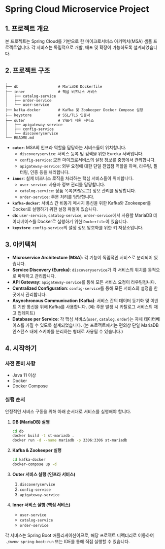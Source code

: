 # Spring Cloud Microservice Project

## 1. 프로젝트 개요

본 프로젝트는 Spring Cloud를 기반으로 한 마이크로서비스 아키텍처(MSA) 샘플 프로젝트입니다. 각 서비스는 독립적으로 개발, 배포 및 확장이 가능하도록 설계되었습니다.

## 2. 프로젝트 구조

```
.
├── db                  # MariaDB Dockerfile
├── inner               # 핵심 비즈니스 서비스
│   ├── catalog-service
│   ├── order-service
│   └── user-service
├── kafka-docker        # Kafka 및 Zookeeper Docker Compose 설정
├── keystore            # SSL/TLS 인증서
├── outer               # 인프라 지원 서비스
│   ├── apigateway-service
│   ├── config-service
│   └── discoveryservice
└── README.md
```

-   **`outer`**: MSA의 인프라 역할을 담당하는 서비스들이 위치합니다.
    -   `discoveryservice`: 서비스 등록 및 검색을 위한 Eureka 서버입니다.
    -   `config-service`: 모든 마이크로서비스의 설정 정보를 중앙에서 관리합니다.
    -   `apigateway-service`: 외부 요청에 대한 단일 진입점 역할을 하며, 라우팅, 필터링, 인증 등을 처리합니다.
-   **`inner`**: 실제 비즈니스 로직을 처리하는 핵심 서비스들이 위치합니다.
    -   `user-service`: 사용자 정보 관리를 담당합니다.
    -   `catalog-service`: 상품 목록(카탈로그) 정보 관리를 담당합니다.
    -   `order-service`: 주문 처리를 담당합니다.
-   **`kafka-docker`**: 서비스 간 비동기 메시지 통신을 위한 Kafka와 Zookeeper를 Docker로 실행하기 위한 설정 파일이 있습니다.
-   **`db`**: `user-service`, `catalog-service`, `order-service`에서 사용할 MariaDB 데이터베이스를 Docker로 실행하기 위한 `Dockerfile`이 있습니다.
-   **`keystore`**: `config-service`의 설정 정보 암호화를 위한 키 저장소입니다.

## 3. 아키텍처

-   **Microservice Architecture (MSA)**: 각 기능이 독립적인 서비스로 분리되어 있습니다.
-   **Service Discovery (Eureka)**: `discoveryservice`가 각 서비스의 위치를 동적으로 파악하고 관리합니다.
-   **API Gateway**: `apigateway-service`를 통해 모든 서비스 요청이 라우팅됩니다.
-   **Centralized Configuration**: `config-service`를 통해 모든 서비스의 설정을 한 곳에서 관리합니다.
-   **Asynchronous Communication (Kafka)**: 서비스 간의 데이터 동기화 및 이벤트 기반 통신을 위해 Kafka를 사용합니다. (예: 주문 발생 시 카탈로그 서비스의 재고 업데이트)
-   **Database per Service**: 각 핵심 서비스(`user`, `catalog`, `order`)는 자체 데이터베이스를 가질 수 있도록 설계되었습니다. (본 프로젝트에서는 편의상 단일 MariaDB 인스턴스 내에 스키마를 분리하는 형태로 사용될 수 있습니다.)

## 4. 시작하기

### 사전 준비 사항

-   Java 11 이상
-   Docker
-   Docker Compose

### 실행 순서

안정적인 서비스 구동을 위해 아래 순서대로 서비스를 실행해야 합니다.

1.  **DB (MariaDB) 실행**
    ```bash
    cd db
    docker build -t st-mariadb .
    docker run -d --name mariadb -p 3306:3306 st-mariadb
    ```

2.  **Kafka & Zookeeper 실행**
    ```bash
    cd kafka-docker
    docker-compose up -d
    ```

3.  **Outer 서비스 실행 (인프라 서비스)**
    1.  `discoveryservice`
    2.  `config-service`
    3.  `apigateway-service`

4.  **Inner 서비스 실행 (핵심 서비스)**
    -   `user-service`
    -   `catalog-service`
    -   `order-service`

각 서비스는 Spring Boot 애플리케이션이므로, 해당 프로젝트 디렉터리로 이동하여 `./mvnw spring-boot:run` 또는 IDE를 통해 직접 실행할 수 있습니다.
